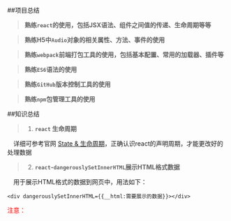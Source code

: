 ##项目总结
>**熟练`react`的使用，包括JSX语法、组件之间值的传递、生命周期等等**<br>

>**熟练H5中`Audio`对象的相关属性、方法、事件的使用**<br>

>**熟练`webpack`前端打包工具的使用，包括基本配置、常用的加载器、插件等**<br>

>**熟练`ES6`语法的使用**<br>

>**熟练`GitHub`版本控制工具的使用**<br>

>**熟练`npm`包管理工具的使用**<br>

##知识总结
>1. **`react` 生命周期**<br>

&emsp;详细可参考官网 [State & 生命周期](https://react.docschina.org/docs/state-and-lifecycle.html)，正确认识react的声明周期，才能更改好的处理数据

>2. **`react`-`dangerouslySetInnerHTML`展示HTML格式数据**<br>

&emsp;用于展示HTML格式的数据到网页中，用法如下：
```
<div dangerouslySetInnerHTML={{__html:需要展示的数据}}></div>
```
<font color=red>注意：</font>
